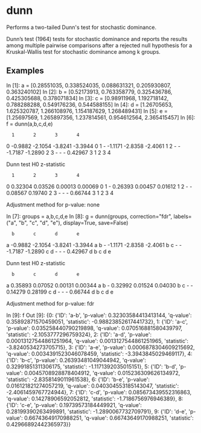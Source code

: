 # dunn
Performs a two-tailed Dunn's test for stochastic dominance.

Dunn’s test (1964) tests for stochastic dominance and reports the results
among multiple pairwise comparisons after a rejected null hypothesis for a
Kruskal-Wallis test for stochastic dominance among k groups.

Examples
--------
In [1]: a = [0.28551035, 0.338524035, 0.088631321, 0.205930807, 0.363240102]
In [2]: b = [0.52173913, 0.763358779, 0.325436786, 0.425305688, 0.378071834]
In [3]: c = [0.98911968, 1.192718142, 0.788288288, 0.549176236, 0.544588155]
In [4]: d = [1.26705653, 1.625320787, 1.266108976, 1.154187629, 1.268489431]
In [5]: e = [1.25697569, 1.265897356, 1.237814561, 0.954612564, 2.365415457]
In [6]: f = dunn(a,b,c,d,e)

      1       2       3       4       
   0  -0.9882 -2.1054 -3.8241 -3.3944 0
   1  -       -1.1171 -2.8358 -2.4061 1
   2  -       -       -1.7187 -1.2890 2
   3  -       -       -       0.42967 3
      1       2       3       4       

Dunn test H0 z-statistic


      1       2       3       4       
   0  0.32304 0.03526 0.00013 0.00069 0
   1  -       0.26393 0.00457 0.01612 1
   2  -       -       0.08567 0.19740 2
   3  -       -       -       0.66744 3
      1       2       3       4       

Adjustment method for p-value: none

In [7]: groups = a,b,c,d,e
In [8]: g = dunn(groups,
                 correction="fdr",
                 labels=("a", "b", "c", "d", "e"),
                 display=True,
                 save=False)

      b       c       d       e       
   a  -0.9882 -2.1054 -3.8241 -3.3944 a
   b  -       -1.1171 -2.8358 -2.4061 b
   c  -       -       -1.7187 -1.2890 c
   d  -       -       -       0.42967 d
      b       c       d       e       

Dunn test H0 z-statistic


      b       c       d       e       
   a  0.35893 0.07052 0.00131 0.00344 a
   b  -       0.32992 0.01524 0.04030 b
   c  -       -       0.14279 0.28199 c
   d  -       -       -       0.66744 d
      b       c       d       e       

Adjustment method for p-value: fdr

In [9]: f
Out [9]:
{0: {'ID': 'a-b',
  'p-value': 0.32303584413413144,
  'q-value': 0.35892871570459051,
  'statistic': -0.98823852617441732},
 1: {'ID': 'a-c',
  'p-value': 0.035258440790219898,
  'q-value': 0.070516881580439797,
  'statistic': -2.1053777296759324},
 2: {'ID': 'a-d',
  'p-value': 0.00013127544861251964,
  'q-value': 0.0013127544861251965,
  'statistic': -3.8240534273705715},
 3: {'ID': 'a-e',
  'p-value': 0.0006878304609215692,
  'q-value': 0.0034391523046078459,
  'statistic': -3.3943845029469117},
 4: {'ID': 'b-c',
  'p-value': 0.26393481049044942,
  'q-value': 0.32991851311306175,
  'statistic': -1.1171392035015151},
 5: {'ID': 'b-d',
  'p-value': 0.0045708928878404912,
  'q-value': 0.015236309626134972,
  'statistic': -2.8358149011961538},
 6: {'ID': 'b-e',
  'p-value': 0.016121821274057219,
  'q-value': 0.040304553185143047,
  'statistic': -2.4061459767724944},
 7: {'ID': 'c-d',
  'p-value': 0.085673439552316863,
  'q-value': 0.14278906592052812,
  'statistic': -1.7186756976946389},
 8: {'ID': 'c-e',
  'p-value': 0.19739573184449921,
  'q-value': 0.28199390263499891,
  'statistic': -1.2890067732709791},
 9: {'ID': 'd-e',
  'p-value': 0.66743649170988251,
  'q-value': 0.66743649170988251,
  'statistic': 0.42966892442365973}}

